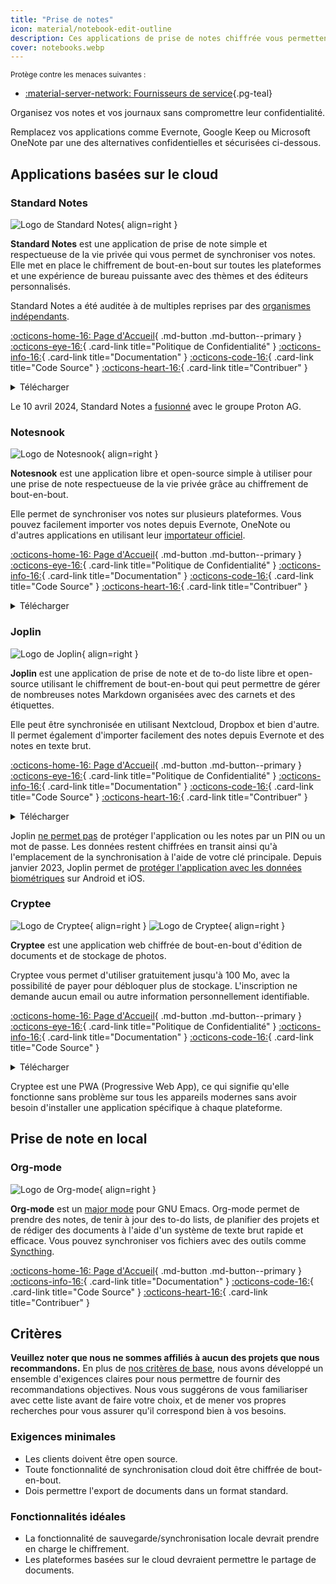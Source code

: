 ```yaml
---
title: "Prise de notes"
icon: material/notebook-edit-outline
description: Ces applications de prise de notes chiffrée vous permettent d'organiser vos notes sans compromettre leur confidentialité.
cover: notebooks.webp
---
```


<small>Protège contre les menaces suivantes :</small>

- [:material-server-network: Fournisseurs de service](basics/common-threats.md#privacy-from-service-providers ""){.pg-teal}

Organisez vos notes et vos journaux sans compromettre leur confidentialité.

Remplacez vos applications comme Evernote, Google Keep ou Microsoft OneNote par une des alternatives confidentielles et sécurisées ci-dessous.

## Applications basées sur le cloud

### Standard Notes

<div class="admonition recommendation" markdown>

![Logo de Standard Notes](assets/img/notebooks/standard-notes.svg){ align=right }

**Standard Notes** est une application de prise de note simple et respectueuse de la vie privée qui vous permet de synchroniser vos notes. Elle met en place le chiffrement de bout-en-bout sur toutes les plateformes et une expérience de bureau puissante avec des thèmes et des éditeurs personnalisés.

Standard Notes a été auditée à de multiples reprises par des [organismes indépendants](https://standardnotes.com/help/2/has-standard-notes-completed-a-third-party-security-audit).

[:octicons-home-16: Page d'Accueil](https://standardnotes.com){ .md-button .md-button--primary }
[:octicons-eye-16:](https://standardnotes.com/privacy){ .card-link title="Politique de Confidentialité" }
[:octicons-info-16:](https://standardnotes.com/help){ .card-link title="Documentation" }
[:octicons-code-16:](https://github.com/standardnotes){ .card-link title="Code Source" }
[:octicons-heart-16:](https://standardnotes.com/donate){ .card-link title="Contribuer" }

<details class="downloads" markdown>
<summary>Télécharger</summary>

- [:simple-googleplay: Google Play](https://play.google.com/store/apps/details?id=com.standardnotes)
- [:simple-appstore: App Store](https://apps.apple.com/app/id1285392450)
- [:simple-github: GitHub](https://github.com/standardnotes/app/releases)
- [:fontawesome-brands-windows: Windows](https://standardnotes.com)
- [:simple-apple: macOS](https://standardnotes.com)
- [:simple-linux: Linux](https://standardnotes.com)
- [:octicons-browser-16: Web](https://app.standardnotes.com)

</details>

</div>

Le 10 avril 2024, Standard Notes a [fusionné](https://standardnotes.com/blog/joining-forces-with-proton) avec le groupe Proton AG.

### Notesnook

<div class="admonition recommendation" markdown>

![Logo de Notesnook](assets/img/notebooks/notesnook.svg){ align=right }

**Notesnook** est une application libre et open-source simple à utiliser pour une prise de note respectueuse de la vie privée grâce au chiffrement de bout-en-bout.

Elle permet de synchroniser vos notes sur plusieurs plateformes. Vous pouvez facilement importer vos notes depuis Evernote, OneNote ou d'autres applications en utilisant leur [importateur officiel](https://importer.notesnook.com).

[:octicons-home-16: Page d'Accueil](https://notesnook.com){ .md-button .md-button--primary }
[:octicons-eye-16:](https://notesnook.com/privacy){ .card-link title="Politique de Confidentialité" }
[:octicons-info-16:](https://help.notesnook.com){ .card-link title="Documentation" }
[:octicons-code-16:](https://github.com/streetwriters/notesnook){ .card-link title="Code Source" }
[:octicons-heart-16:](https://opencollective.com/notesnook){ .card-link title="Contribuer" }

<details class="downloads" markdown>
<summary>Télécharger</summary>

- [:simple-googleplay: Google Play](https://play.google.com/store/apps/details?id=com.streetwriters.notesnook)
- [:simple-appstore: App Store](https://apps.apple.com/app/id1544027013)
- [:simple-github: GitHub](https://github.com/streetwriters/notesnook/releases)
- [:fontawesome-brands-windows: Windows](https://notesnook.com/downloads)
- [:simple-apple: macOS](https://notesnook.com/downloads)
- [:simple-linux: Linux](https://notesnook.com/downloads)
- [:simple-flathub: Flathub](https://flathub.org/apps/com.notesnook.Notesnook)
- [:simple-firefoxbrowser: Firefox](https://notesnook.com/notesnook-web-clipper)
- [:simple-googlechrome: Chrome](https://chrome.google.com/webstore/detail/kljhpemdlcnjohmfmkogahelkcidieaj)
- [:octicons-browser-16: Web](https://app.notesnook.com)

</details>

</div>

### Joplin

<div class="admonition recommendation" markdown>

![Logo de Joplin](assets/img/notebooks/joplin.svg){ align=right }

**Joplin** est une application de prise de note et de to-do liste libre et open-source utilisant le chiffrement de bout-en-bout qui peut permettre de gérer de nombreuses notes Markdown organisées avec des carnets et des étiquettes.

Elle peut être synchronisée en utilisant Nextcloud, Dropbox et bien d'autre. Il permet également d'importer facilement des notes depuis Evernote et des notes en texte brut.

[:octicons-home-16: Page d'Accueil](https://joplinapp.org){ .md-button .md-button--primary }
[:octicons-eye-16:](https://joplinapp.org/privacy){ .card-link title="Politique de Confidentialité" }
[:octicons-info-16:](https://joplinapp.org/help){ .card-link title="Documentation" }
[:octicons-code-16:](https://github.com/laurent22/joplin){ .card-link title="Code Source" }
[:octicons-heart-16:](https://joplinapp.org/donate){ .card-link title="Contribuer" }

<details class="downloads" markdown>
<summary>Télécharger</summary>

- [:simple-googleplay: Google Play](https://play.google.com/store/apps/details?id=net.cozic.joplin)
- [:simple-appstore: App Store](https://apps.apple.com/app/id1315599797)
- [:simple-github: GitHub](https://github.com/laurent22/joplin-android/releases)
- [:fontawesome-brands-windows: Windows](https://joplinapp.org/#desktop-applications)
- [:simple-apple: macOS](https://joplinapp.org/#desktop-applications)
- [:simple-linux: Linux](https://joplinapp.org/#desktop-applications)
- [:simple-firefoxbrowser: Firefox](https://addons.mozilla.org/firefox/addon/joplin-web-clipper)
- [:simple-googlechrome: Chrome](https://chrome.google.com/webstore/detail/alofnhikmmkdbbbgpnglcpdollgjjfek)

</details>

</div>

Joplin [ne permet pas](https://github.com/laurent22/joplin/issues/289) de protéger l'application ou les notes par un PIN ou un mot de passe. Les données restent chiffrées en transit ainsi qu'à l'emplacement de la synchronisation à l'aide de votre clé principale. Depuis janvier 2023, Joplin permet de [protéger l'application avec les données biométriques](https://github.com/laurent22/joplin/commit/f10d9f75b055d84416053fab7e35438f598753e9) sur Android et iOS.

### Cryptee

<div class="admonition recommendation" markdown>

![Logo de Cryptee](./assets/img/notebooks/cryptee.svg#only-light){ align=right }
![Logo de Cryptee](./assets/img/notebooks/cryptee-dark.svg#only-dark){ align=right }

**Cryptee** est une application web chiffrée de bout-en-bout d'édition de documents et de stockage de photos.

Cryptee vous permet d'utiliser gratuitement jusqu'à 100 Mo, avec la possibilité de payer pour débloquer plus de stockage. L'inscription ne demande aucun email ou autre information personnellement identifiable.

[:octicons-home-16: Page d'Accueil](https://crypt.ee){ .md-button .md-button--primary }
[:octicons-eye-16:](https://crypt.ee/privacy){ .card-link title="Politique de Confidentialité" }
[:octicons-info-16:](https://crypt.ee/help){ .card-link title="Documentation" }
[:octicons-code-16:](https://github.com/cryptee){ .card-link title="Code Source" }

<details class="downloads" markdown>
<summary>Télécharger</summary>

- [:octicons-browser-16: Web](https://crypt.ee/download)

</details>

</div>

Cryptee est une PWA (Progressive Web App), ce qui signifie qu'elle fonctionne sans problème sur tous les appareils modernes sans avoir besoin d'installer une application spécifique à chaque plateforme.

## Prise de note en local

### Org-mode

<div class="admonition recommendation" markdown>

![Logo de Org-mode](assets/img/notebooks/org-mode.svg){ align=right }

**Org-mode** est un [major mode](https://gnu.org/software/emacs/manual/html_node/elisp/Major-Modes.html) pour GNU Emacs. Org-mode permet de prendre des notes, de tenir à jour des to-do lists, de planifier des projets et de rédiger des documents à l'aide d'un système de texte brut rapide et efficace. Vous pouvez synchroniser vos fichiers avec des outils comme [Syncthing](file-sharing.md#syncthing-p2p).

[:octicons-home-16: Page d'Accueil](https://orgmode.org){ .md-button .md-button--primary }
[:octicons-info-16:](https://orgmode.org/manuals.html){ .card-link title="Documentation" }
[:octicons-code-16:](https://git.savannah.gnu.org/cgit/emacs/org-mode.git){ .card-link title="Code Source" }
[:octicons-heart-16:](https://liberapay.com/bzg){ .card-link title="Contribuer" }

</details>

</div>

## Critères

**Veuillez noter que nous ne sommes affiliés à aucun des projets que nous recommandons.** En plus de [nos critères de base](about/criteria.md), nous avons développé un ensemble d'exigences claires pour nous permettre de fournir des recommandations objectives. Nous vous suggérons de vous familiariser avec cette liste avant de faire votre choix, et de mener vos propres recherches pour vous assurer qu'il correspond bien à vos besoins.

### Exigences minimales

- Les clients doivent être open source.
- Toute fonctionnalité de synchronisation cloud doit être chiffrée de bout-en-bout.
- Dois permettre l'export de documents dans un format standard.

### Fonctionnalités idéales

- La fonctionnalité de sauvegarde/synchronisation locale devrait prendre en charge le chiffrement.
- Les plateformes basées sur le cloud devraient permettre le partage de documents.
